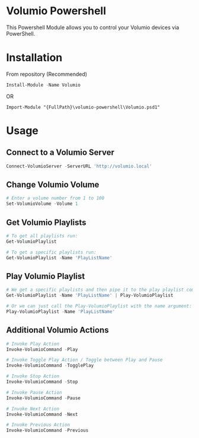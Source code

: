 # Volumio Powershell
This Powershell Module allows you to control your Volumio devices via PowerShell.

# Installation
From repository (Recommended)
```PowerShell
Install-Module -Name Volumio
```

OR

```
Import-Module "{FullPath}\volumio-powershell\Volumio.psd1"
```


# Usage

## Connect to a Volumio Server
```powershell
Connect-VolumioServer -ServerURL 'http://volumio.local' 
```

## Change Volumio Volume 
```powershell
# Enter a volume number from 1 to 100
Set-VolumioVolume -Volume 1
```

## Get Volumio Playlists
```powershell
# To get all playlists run: 
Get-VolumioPlaylist

# To get a specific playlists run: 
Get-VolumioPlaylist -Name 'PlayListName'
```

## Play Volumio Playlist 
```powershell
# We get a specific playlists and then pipe it to the play playlist command: 
Get-VolumioPlaylist -Name 'PlayListName' | Play-VolumioPlaylist

# Or we can just call the Play-VolumioPlaylist with the name argument:
Play-VolumioPlaylist -Name 'PlayListName'
```

## Additional Volumio Actions
```powershell
# Invoke Play Action
Invoke-VolumioCommand -Play

# Invoke Toggle Play Action / Toggle between Play and Pause
Invoke-VolumioCommand -TogglePlay

# Invoke Stop Action
Invoke-VolumioCommand -Stop

# Invoke Pause Action
Invoke-VolumioCommand -Pause

# Invoke Next Action
Invoke-VolumioCommand -Next

# Invoke Previous Action
Invoke-VolumioCommand -Previous
```
